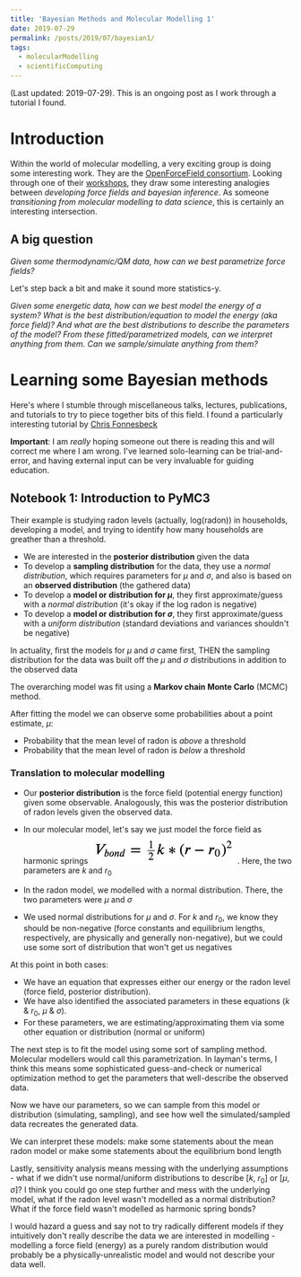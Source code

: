 ```yaml
---
title: 'Bayesian Methods and Molecular Modelling 1'
date: 2019-07-29
permalink: /posts/2019/07/bayesian1/
tags:
  - molecularModelling
  - scientificComputing
---
```

(Last updated: 2019-07-29). This is an ongoing post as I work through a tutorial I found.

# Introduction
Within the world of molecular modelling, a very exciting group is doing some 
interesting work. They are the 
[OpenForceField consortium](https://openforcefield.org/).
Looking through one of their 
[workshops](https://openforcefield.org/news/jan-2019-meeting-agenda/),
they draw some interesting analogies between 
*developing force fields and bayesian inference*.
As someone *transitioning from molecular modelling to data science*, this is 
certainly an interesting intersection.

## A big question
*Given some thermodynamic/QM data, how can we best parametrize force fields?*

Let's step back a bit and make it sound more statistics-y.

*Given some energetic data, how can we best model the energy of a system? 
What is the best distribution/equation to model the energy (aka force field)? 
And what are the best distributions to describe the parameters of the model?
From these fitted/parametrized models, can we interpret anything from them.
Can we sample/simulate anything from them?*

# Learning some Bayesian methods
Here's where I stumble through miscellaneous talks, lectures, publications,
and tutorials to try to piece together bits of this field.
I found a particularly interesting tutorial by [Chris Fonnesbeck](https://github.com/fonnesbeck/mcmc_pydata_london_2019)

**Important**: I am *really* hoping someone out there is reading this and 
will correct me where I am wrong. I've learned solo-learning 
can be trial-and-error, and having external input can be very invaluable
for guiding education.

## Notebook 1: Introduction to PyMC3
Their example is studying radon levels (actually, log(radon)) in households, 
developing a model, 
and trying to identify how many households are greather than a threshold.

* We are interested in the **posterior distribution** given the data
* To develop a **sampling distribution** for the data, 
they use a *normal distribution*, which requires parameters for $\mu$ and $\sigma$,
and also is based on an **observed distribution** (the gathered data)
* To develop a **model or distribution for $\mu$**, they first approximate/guess
with a *normal distribution* (it's okay if the log radon is negative)
* To develop a **model or distribution for $\sigma$**, they first approximate/guess
with a *uniform distribution* (standard deviations and variances shouldn't 
be negative)

In actuality, first the models for $\mu$ and $\sigma$ came first,
THEN the sampling distribution for the data was built off the $\mu$ and $\sigma$ 
distributions in addition to the observed data

The overarching model was fit using a **Markov chain Monte Carlo** (MCMC) method.

After fitting the model we can observe some probabilities about a point estimate,
$\mu$:

* Probability that the mean level of radon is *above* a threshold
* Probability that the mean level of radon is *below* a threshold

### Translation to molecular modelling
* Our **posterior distribution** is the force field (potential energy function)
given some observable. Analogously, this was the posterior distribution of radon
levels given the observed data.

* In our molecular model, let's say we just model the force field 
as harmonic springs 
![Harmonic spring](/images/mm/harmonicspring.png). Here, the two parameters
are $k$ and $r_0$
* In the radon model, we modelled with a normal distribution. There, the two 
parameters were $\mu$ and $\sigma$
* We used normal distributions for $\mu$ and $\sigma$. For $k$ and $r_0$, we know
they should be non-negative (force constants and equilibrium lengths, 
respectively, are physically and generally non-negative), but we could
use some sort of distribution that won't get us negatives

At this point in both cases:

* We have an equation that expresses either our energy 
or the radon level (force field, posterior distribution). 
* We have also identified the associated parameters
in these equations ($k$ & $r_0$, $\mu$ & $\sigma$). 
* For these parameters, we are estimating/approximating them via some 
other equation or distribution (normal or uniform)

The next step is to fit the model using some sort of sampling method. 
Molecular modellers would call this parametrization.
In layman's terms, I think this means some sophisticated guess-and-check or
numerical optimization method to get the parameters 
that well-describe the observed data.

Now we have our parameters, so we can sample from this model or distribution 
(simulating, sampling), and see how well the simulated/sampled data
recreates the generated data.

We can interpret these models: make some statements about the 
mean radon model or make some statements about the equilibrium bond length

Lastly, sensitivity analysis means messing with the underlying assumptions -
what if we didn't use normal/uniform distributions to describe [$k$, $r_0$] or
[$\mu$, $\sigma$]? I think you could go one step further and mess
with the underlying model, what if the radon level wasn't modelled as a 
normal distribution? 
What if the force field wasn't modelled as harmonic spring bonds?

I would hazard a guess and say not to try radically different models if they
intuitively don't really describe the data we are interested in modelling -
modelling a force field (energy) as a purely random distribution would probably 
be a physically-unrealistic model and would not describe your data well.
